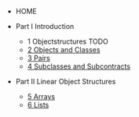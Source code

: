- HOME

- Part I Introduction
    - 1 Objectstructures TODO
    - [2 Objects and Classes](2_Objects_and_Classes.md)
    - [3 Pairs](3_Pairs.md)
    - [4 Subclasses and Subcontracts](4_Subclasses_and_Subcontracts.md)
- Part II Linear Object Structures
    - [5 Arrays](5_Arrays.md)
    - [6 Lists](6_Lists.md)